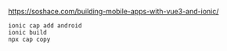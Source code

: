 https://soshace.com/building-mobile-apps-with-vue3-and-ionic/

```shell script
ionic cap add android
ionic build
npx cap copy
```
